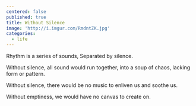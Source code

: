 ```yaml
---
centered: false
published: true
title: Without Silence
image: 'http://i.imgur.com/RmdntZK.jpg'
categories:
  - life
---
```

Rhythm 
is a series of sounds,
Separated by silence.

Without silence,
all sound would run together,
into a soup of chaos,
lacking form
or pattern.

Without silence,
there would be no music
to enliven us
and soothe us.

Without emptiness,
we would have no canvas
to create on.

